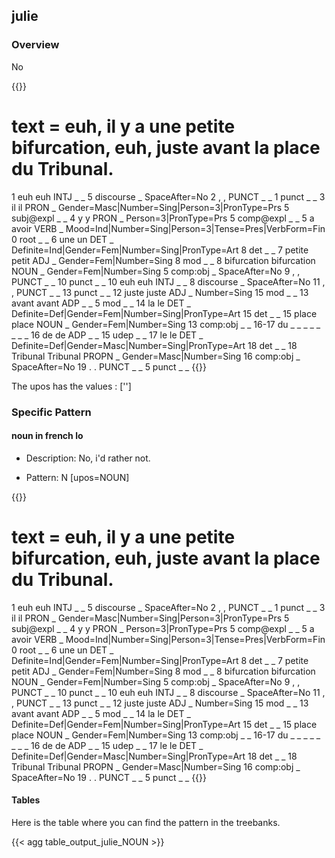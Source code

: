 ## julie

### Overview

 No

{{<conll>}} 
# text = euh, il y a une petite bifurcation, euh, juste avant la place du Tribunal.
1	euh	euh	INTJ	_	_	5	discourse	_	SpaceAfter=No
2	,	,	PUNCT	_	_	1	punct	_	_
3	il	il	PRON	_	Gender=Masc|Number=Sing|Person=3|PronType=Prs	5	subj@expl	_	_
4	y	y	PRON	_	Person=3|PronType=Prs	5	comp@expl	_	_
5	a	avoir	VERB	_	Mood=Ind|Number=Sing|Person=3|Tense=Pres|VerbForm=Fin	0	root	_	_
6	une	un	DET	_	Definite=Ind|Gender=Fem|Number=Sing|PronType=Art	8	det	_	_
7	petite	petit	ADJ	_	Gender=Fem|Number=Sing	8	mod	_	_
8	bifurcation	bifurcation	NOUN	_	Gender=Fem|Number=Sing	5	comp:obj	_	SpaceAfter=No
9	,	,	PUNCT	_	_	10	punct	_	_
10	euh	euh	INTJ	_	_	8	discourse	_	SpaceAfter=No
11	,	,	PUNCT	_	_	13	punct	_	_
12	juste	juste	ADJ	_	Number=Sing	15	mod	_	_
13	avant	avant	ADP	_	_	5	mod	_	_
14	la	le	DET	_	Definite=Def|Gender=Fem|Number=Sing|PronType=Art	15	det	_	_
15	place	place	NOUN	_	Gender=Fem|Number=Sing	13	comp:obj	_	_
16-17	du	_	_	_	_	_	_	_	_
16	de	de	ADP	_	_	15	udep	_	_
17	le	le	DET	_	Definite=Def|Gender=Masc|Number=Sing|PronType=Art	18	det	_	_
18	Tribunal	Tribunal	PROPN	_	Gender=Masc|Number=Sing	16	comp:obj	_	SpaceAfter=No
19	.	.	PUNCT	_	_	5	punct	_	_
{{</conll>}}

 The upos  has the values : ['']


### Specific Pattern

#### noun in french lo 

- Description: No, i'd rather not.

- Pattern: N [upos=NOUN]


{{<conll>}}
# text = euh, il y a une petite bifurcation, euh, juste avant la place du Tribunal.
1	euh	euh	INTJ	_	_	5	discourse	_	SpaceAfter=No
2	,	,	PUNCT	_	_	1	punct	_	_
3	il	il	PRON	_	Gender=Masc|Number=Sing|Person=3|PronType=Prs	5	subj@expl	_	_
4	y	y	PRON	_	Person=3|PronType=Prs	5	comp@expl	_	_
5	a	avoir	VERB	_	Mood=Ind|Number=Sing|Person=3|Tense=Pres|VerbForm=Fin	0	root	_	_
6	une	un	DET	_	Definite=Ind|Gender=Fem|Number=Sing|PronType=Art	8	det	_	_
7	petite	petit	ADJ	_	Gender=Fem|Number=Sing	8	mod	_	_
8	bifurcation	bifurcation	NOUN	_	Gender=Fem|Number=Sing	5	comp:obj	_	SpaceAfter=No
9	,	,	PUNCT	_	_	10	punct	_	_
10	euh	euh	INTJ	_	_	8	discourse	_	SpaceAfter=No
11	,	,	PUNCT	_	_	13	punct	_	_
12	juste	juste	ADJ	_	Number=Sing	15	mod	_	_
13	avant	avant	ADP	_	_	5	mod	_	_
14	la	le	DET	_	Definite=Def|Gender=Fem|Number=Sing|PronType=Art	15	det	_	_
15	place	place	NOUN	_	Gender=Fem|Number=Sing	13	comp:obj	_	_
16-17	du	_	_	_	_	_	_	_	_
16	de	de	ADP	_	_	15	udep	_	_
17	le	le	DET	_	Definite=Def|Gender=Masc|Number=Sing|PronType=Art	18	det	_	_
18	Tribunal	Tribunal	PROPN	_	Gender=Masc|Number=Sing	16	comp:obj	_	SpaceAfter=No
19	.	.	PUNCT	_	_	5	punct	_	_
{{</conll>}}

#### Tables

 Here is the table where you can find the pattern in the treebanks.

{{< agg table_output_julie_NOUN >}}
